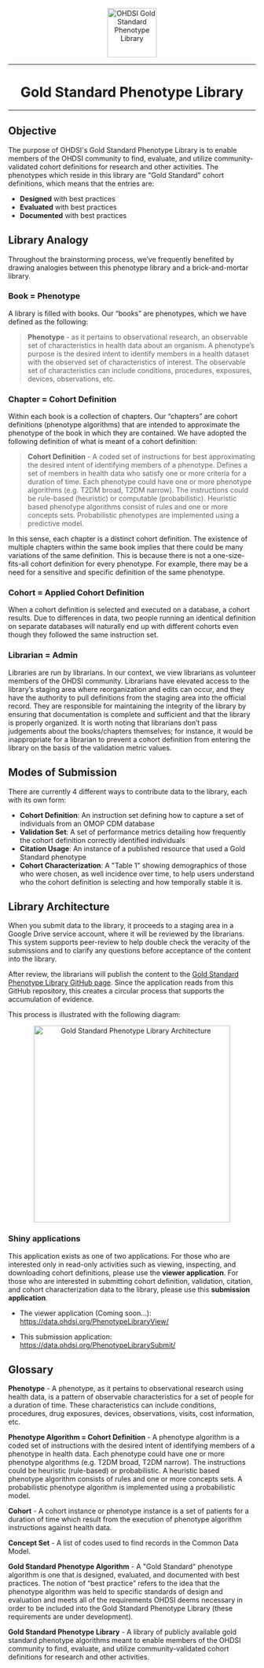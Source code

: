 <center>
<img src="https://www.ohdsi.org/wp-content/uploads/2015/02/h243-ohdsi-logo-with-text.png"
     alt="OHDSI Gold Standard Phenotype Library"
     height = 100/>
<hr>
<h1> Gold Standard Phenotype Library </h1></center>
<hr>

## Objective
The purpose of OHDSI's Gold Standard Phenotype Library is to enable members of the OHDSI community to find, evaluate, and utilize community-validated cohort definitions for research and other activities. The phenotypes which reside in this library are "Gold Standard" cohort definitions, which means that the entries are:

- **Designed** with best practices
- **Evaluated** with best practices
- **Documented** with best practices

## Library Analogy
Throughout the brainstorming process, we’ve frequently benefited by drawing analogies between this phenotype library and a brick-and-mortar library.

### Book = Phenotype
A library is filled with books. Our “books” are phenotypes, which we have defined as the following:

> **Phenotype** - as it pertains to observational research, an observable set of characteristics in health data about an organism. A phenotype’s purpose is the desired intent to identify members in a health dataset with the observed set of characteristics of interest. The observable set of characteristics can include conditions, procedures, exposures, devices, observations, etc.

### Chapter = Cohort Definition
Within each book is a collection of chapters. Our “chapters” are cohort definitions (phenotype algorithms) that are intended to approximate the phenotype of the book in which they are contained. We have adopted the following definition of what is meant of a cohort definition:

> **Cohort Definition** - A coded set of instructions for best approximating the desired intent of identifying members of a phenotype. Defines a set of members in health data who satisfy one or more criteria for a duration of time. Each phenotype could have one or more phenotype algorithms (e.g. T2DM broad, T2DM narrow). The instructions could be rule-based (heuristic) or computable (probabilistic). Heuristic based phenotype algorithms consist of rules and one or more concepts sets. Probabilistic phenotypes are implemented using a predictive model.

In this sense, each chapter is a distinct cohort definition. The existence of multiple chapters within the same book implies that there could be many variations of the same definition. This is because there is not a one-size-fits-all cohort definition for every phenotype. For example, there may be a need for a sensitive and specific definition of the same phenotype.

### Cohort = Applied Cohort Definition
When a cohort definition is selected and executed on a database, a cohort results. Due to differences in data, two people running an identical definition on separate databases will naturally end up with different cohorts even though they followed the same instruction set.

### Librarian = Admin
Libraries are run by librarians. In our context, we view librarians as volunteer members of the OHDSI community. Librarians have elevated access to the library’s staging area where reorganization and edits can occur, and they have the authority to pull definitions from the staging area into the official record. They are responsible for maintaining the integrity of the library by ensuring that documentation is complete and sufficient and that the library is properly organized. It is worth noting that librarians don’t pass judgements about the books/chapters themselves; for instance, it would be inappropriate for a librarian to prevent a cohort definition from entering the library on the basis of the validation metric values.

## Modes of Submission
There are currently 4 different ways to contribute data to the library, each with its own form:
- **Cohort Definition**: An instruction set defining how to capture a set of individuals from an OMOP CDM database
- **Validation Set**: A set of performance metrics detailing how frequently the cohort definition correctly identified individuals
- **Citation Usage**: An instance of a published resource that used a Gold Standard phenotype
- **Cohort Characterization**: A "Table 1" showing demographics of those who were chosen, as well incidence over time, to help users understand who the cohort definition is selecting and how temporally stable it is.

## Library Architecture
When you submit data to the library, it proceeds to a staging area in a Google Drive service account, where it will be reviewed by the librarians. This system supports peer-review to help double check the veracity of the submissions and to clarify any questions before acceptance of the content into the library.

After review, the librarians will publish the content to the [Gold Standard Phenotype Library GitHub page](https://github.com/OHDSI/PhenotypeLibrary). Since the application reads from this GitHub repository, this creates a circular process that supports the accumulation of evidence.

This process is illustrated with the following diagram:

<center>
<img src="https://forums.ohdsi.org/uploads/default/original/2X/6/69601509f4120ffc833fa4c1af3cef01b4353466.jpeg"
     alt="Gold Standard Phenotype Library Architecture"
     height = 400/>
</center>

### Shiny applications
This application exists as one of two applications. For those who are interested only in read-only activities such as viewing, inspecting, and downloading cohort definitions, please use the **viewer application**. For those who are interested in submitting cohort definition, validation, citation, and cohort characterization data to the library, please use this **submission application**.

- The viewer application (Coming soon...):
https://data.ohdsi.org/PhenotypeLibraryView/

- This submission application:
https://data.ohdsi.org/PhenotypeLibrarySubmit/

## Glossary
**Phenotype** - A phenotype, as it pertains to observational research using health data, is a pattern of observable characteristics for a set of people for a duration of time. These characteristics can include conditions, procedures, drug exposures, devices, observations, visits, cost information, etc.

**Phenotype Algorithm = Cohort Definition** - A phenotype algorithm is a coded set of instructions with the desired intent of identifying members of a phenotype in health data. Each phenotype could have one or more phenotype algorithms (e.g. T2DM broad, T2DM narrow). The instructions could be heuristic (rule-based) or probabilistic. A heuristic based phenotype algorithm consists of rules and one or more concepts sets. A probabilistic phenotype algorithm is implemented using a probabilistic model.

**Cohort** - A cohort instance or phenotype instance is a set of patients for a duration of time which result from the execution of phenotype algorithm instructions against health data.

**Concept Set** - A list of codes used to find records in the Common Data Model.

**Gold Standard Phenotype Algorithm** -  A "Gold Standard" phenotype algorithm is one that is designed, evaluated, and documented with best practices. The notion of “best practice” refers to the idea that the phenotype algorithm was held to specific standards of design and evaluation and meets all of the requirements OHDSI deems necessary in order to be included into the Gold Standard Phenotype Library (these requirements are under development).

**Gold Standard Phenotype Library** - A library of publicly available gold standard phenotype algorithms meant to enable members of the OHDSI community to find, evaluate, and utilize community-validated cohort definitions for research and other activities.
